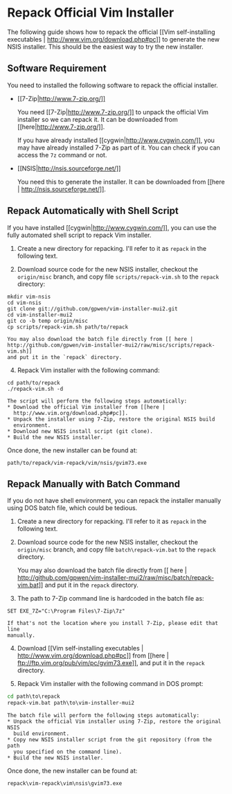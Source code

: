 # Repack Official Vim Installer

The following guide shows how to repack the official [[Vim self-installing
executables | http://www.vim.org/download.php#pc]] to generate the new NSIS
installer.  This should be the easiest way to try the new installer.

## Software Requirement

You need to installed the following software to repack the official installer.

* [[7-Zip|http://www.7-zip.org/]]

  You need [[7-Zip|http://www.7-zip.org/]] to unpack the official Vim
  installer so we can repack it.  It can be downloaded from
  [[here|http://www.7-zip.org/]].

  If you have already installed [[cygwin|http://www.cygwin.com/]], you may
  have already installed 7-Zip as part of it.  You can check if you can access
  the `7z` command or not.

* [[NSIS|http://nsis.sourceforge.net/]]

  You need this to generate the installer.  It can be downloaded from [[here |
  http://nsis.sourceforge.net/]].

## Repack Automatically with Shell Script

If you have installed [[cygwin|http://www.cygwin.com/]], you can use the fully
automated shell script to repack Vim installer.

1.  Create a new directory for repacking.  I'll refer to it as `repack` in the
    following text.

2.  Download source code for the new NSIS installer, checkout the
    `origin/misc` branch, and copy file `scripts/repack-vim.sh` to the
    `repack` directory:
```ksh
mkdir vim-nsis
cd vim-nsis
git clone git://github.com/gpwen/vim-installer-mui2.git
cd vim-installer-mui2
git co -b temp origin/misc
cp scripts/repack-vim.sh path/to/repack
```

    You may also download the batch file directly from [[ here |
    http://github.com/gpwen/vim-installer-mui2/raw/misc/scripts/repack-vim.sh]]
    and put it in the `repack` directory.

4.  Repack Vim installer with the following command:
```ksh
cd path/to/repack
./repack-vim.sh -d
```

    The script will perform the following steps automatically:
    * Download the official Vim installer from [[here |
      http://www.vim.org/download.php#pc]].
    * Unpack the installer using 7-Zip, restore the original NSIS build
      environment.
    * Download new NSIS install script (git clone).
    * Build the new NSIS installer.

Once done, the new installer can be found at:
```ksh
path/to/repack/vim-repack/vim/nsis/gvim73.exe
```


## Repack Manually with Batch Command

If you do not have shell environment, you can repack the installer manually
using DOS batch file, which could be tedious.

1.  Create a new directory for repacking.  I'll refer to it as `repack` in the
    following text.

2.  Download source code for the new NSIS installer, checkout the
    `origin/misc` branch, and copy file `batch\repack-vim.bat` to the `repack`
    directory.

    You may also download the batch file directly from [[ here |
    http://github.com/gpwen/vim-installer-mui2/raw/misc/batch/repack-vim.bat]]
    and put it in the `repack` directory.

3.  The path to 7-Zip command line is hardcoded in the batch file as:
```batchfile
SET EXE_7Z="C:\Program Files\7-Zip\7z"
```

    If that's not the location where you install 7-Zip, please edit that line
    manually.

4.  Download [[Vim self-installing executables |
    http://www.vim.org/download.php#pc]] from [[here |
    ftp://ftp.vim.org/pub/vim/pc/gvim73.exe]], and put it in the `repack`
    directory.

5.  Repack Vim installer with the following command in DOS prompt:
```bat
cd path\to\repack
repack-vim.bat path\to\vim-installer-mui2
```

    The batch file will perform the following steps automatically:
    * Unpack the official Vim installer using 7-Zip, restore the original NSIS
      build environment.
    * Copy new NSIS installer script from the git repository (from the path
      you specified on the command line).
    * Build the new NSIS installer.

Once done, the new installer can be found at:
```bat
repack\vim-repack\vim\nsis\gvim73.exe
```
